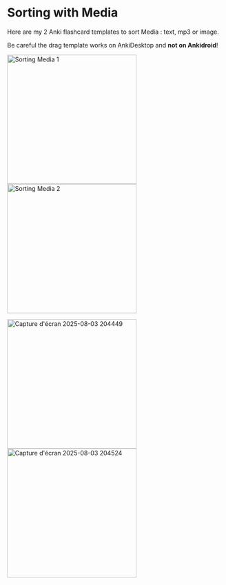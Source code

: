 # Sorting with Media

Here are my 2 Anki flashcard templates to sort Media : text, mp3 or image.

Be careful the drag template works on AnkiDesktop and **not on Ankidroid**!

<img width="300" height="300" alt="Sorting Media 1" src="https://github.com/user-attachments/assets/817b4656-4cb8-4690-8876-0ba6d91500ee" /><img width="300" height="300" alt="Sorting Media 2" src="https://github.com/user-attachments/assets/3f5c222a-cde5-4a5e-a14d-0a4cd2126b8c" />

<img width="300" height="300" alt="Capture d'écran 2025-08-03 204449" src="https://github.com/user-attachments/assets/c5b9ded4-a2cd-4155-b91e-d4fc0bb14f76" /><img width="300" height="300" alt="Capture d'écran 2025-08-03 204524" src="https://github.com/user-attachments/assets/2f509e47-76d9-4b01-ab35-f9e35fe1f8f8" />
